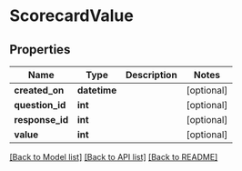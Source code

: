 # ScorecardValue

## Properties
Name | Type | Description | Notes
------------ | ------------- | ------------- | -------------
**created_on** | **datetime** |  | [optional] 
**question_id** | **int** |  | [optional] 
**response_id** | **int** |  | [optional] 
**value** | **int** |  | [optional] 

[[Back to Model list]](../README.md#documentation-for-models) [[Back to API list]](../README.md#documentation-for-api-endpoints) [[Back to README]](../README.md)


